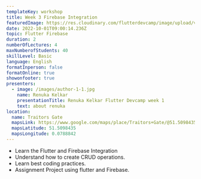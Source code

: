 ```yaml
---
templateKey: workshop
title: Week 3 Firebase Integration
featuredImage: https://res.cloudinary.com/flutterdevcamp/image/upload/v1664182962/flutterdevcamp/mentors/mentor_banner_sumith_swtp8o.png
date: 2022-10-01T09:00:14.236Z
topic: Flutter Firebase
duration: 2
numberOfLectures: 4
maxNumberofStudents: 40
skillLevel: Basic
language: English
formatInperson: false
formatOnline: true
showonfooter: true
presenters:
  - image: /images/author-1-1.jpg
    name: Renuka Kelkar
    presentationTitle: Renuka Kelkar Flutter Devcamp week 1
    text: about renuka
location:
  name: Traitors Gate
  mapsLink: https://www.google.com/maps/place/Traitors+Gate/@51.5098435,-0.0788842,19z/data=!4m5!3m4!1s0x4876030dd752a1c5:0x4a35f7c87ee9c96!8m2!3d51.5098435!4d-0.0784241
  mapsLatitude: 51.5098435
  mapsLongitude: 0.0788842
---
```

* Learn the Flutter and Firebase Integration
* Understand how to create CRUD operations.
* Learn best coding practices.
* Assignment Project using flutter and Firebase.